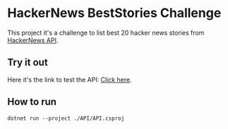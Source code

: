 # HackerNews BestStories Challenge

This project it's a challenge to list best 20 hacker news stories from [HackerNews API](https://github.com/HackerNews/API).

## Try it out

Here it's the link to test the API: [Click here](https://luigihenrick-challenge.herokuapp.com/best20).

## How to run

```
dotnet run --project ./API/API.csproj
```
